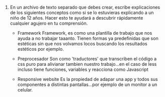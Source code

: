 1. En un archivo de texto separado que debes crear, escribe explicaciones de los siguientes conceptos como si se lo estuvieras explicando a un niño de 12 años. Hacer esto te ayudará a descubrir rápidamente cualquier agujero en tu comprensión.



   -  Framework
Framework, es como una plantilla de trabajo que nos ayuda a no trabajar taaanto. Tienen formas ya predefinidas que son estéticas sin que nos volvamos locos buscando los resultados estéticos por ejemplo.

   -  Preprocesador
Son como 'traductores' que transcriben el código a css puro para alivianar tambien nuestro trabajo...en el caso de less incluso tiene funciones, variables y reacciona como Javascript

   -  Responsive website
Es la propiedad de adapar una app y todos sus componentes a distintas pantallas...por ejemplo de un monitor a un celular.


